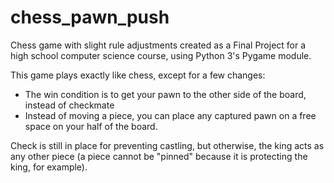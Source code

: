 # chess_pawn_push
Chess game with slight rule adjustments created as a Final Project for a high school computer science course, using Python 3's Pygame module.

This game plays exactly like chess, except for a few changes:
- The win condition is to get your pawn to the other side of the board, instead of checkmate
- Instead of moving a piece, you can place any captured pawn on a free space on your half of the board.

Check is still in place for preventing castling, but otherwise, the king acts as any other piece (a piece cannot be "pinned" because it is protecting the king, for example).
